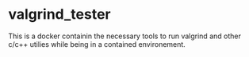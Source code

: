 # valgrind_tester

This is a docker containin the necessary tools to run valgrind and other c/c++ utilies while being in a contained environement.
